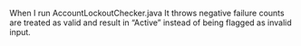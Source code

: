 When I run AccountLockoutChecker.java It throws negative failure counts are treated as valid and result in “Active” instead of being flagged as invalid input.






